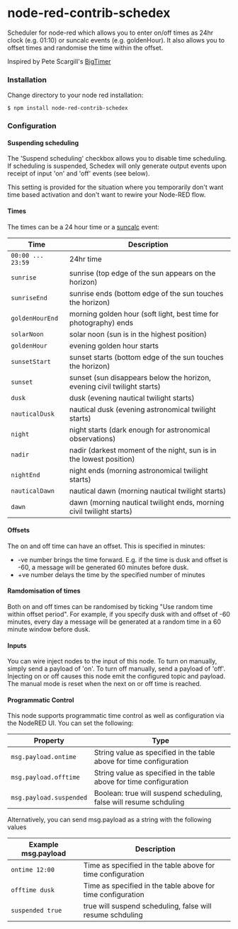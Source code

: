 # node-red-contrib-schedex

Scheduler for node-red which allows you to enter on/off times as 24hr clock (e.g. 01:10) or suncalc events (e.g. goldenHour).
It also allows you to offset times and randomise the time within the offset.

Inspired by Pete Scargill's [BigTimer](http://tech.scargill.net/big-timer/)



### Installation
 
Change directory to your node red installation:

    $ npm install node-red-contrib-schedex
 
### Configuration 

#### Suspending scheduling

The 'Suspend scheduling' checkbox allows you to disable time scheduling. If scheduling is suspended, 
Schedex will only generate output events upon receipt of input 'on' and 'off' events (see below).

This setting is provided for the situation where you temporarily don't want time based activation 
and don't want to rewire your Node-RED flow.
    
#### Times
    
The times can be a 24 hour time or a [suncalc](https://github.com/mourner/suncalc) event:


| Time        | Description                                                              |
| --------------- | ------------------------------------------------------------------------ |
| `00:00 ... 23:59`       | 24hr time                     |
| `sunrise`       | sunrise (top edge of the sun appears on the horizon)                     |
| `sunriseEnd`    | sunrise ends (bottom edge of the sun touches the horizon)                |
| `goldenHourEnd` | morning golden hour (soft light, best time for photography) ends         |
| `solarNoon`     | solar noon (sun is in the highest position)                              |
| `goldenHour`    | evening golden hour starts                                               |
| `sunsetStart`   | sunset starts (bottom edge of the sun touches the horizon)               |
| `sunset`        | sunset (sun disappears below the horizon, evening civil twilight starts) |
| `dusk`          | dusk (evening nautical twilight starts)                                  |
| `nauticalDusk`  | nautical dusk (evening astronomical twilight starts)                     |
| `night`         | night starts (dark enough for astronomical observations)                 |
| `nadir`         | nadir (darkest moment of the night, sun is in the lowest position)       |
| `nightEnd`      | night ends (morning astronomical twilight starts)                        |
| `nauticalDawn`  | nautical dawn (morning nautical twilight starts)                         |
| `dawn`          | dawn (morning nautical twilight ends, morning civil twilight starts)     |


#### Offsets

The on and off time can have an offset. This is specified in minutes:

 - -ve number brings the time forward. E.g. if the time is dusk and offset is -60, a message will be generated 60 minutes before dusk.
 - +ve number delays the time by the specified number of minutes

#### Ramdomisation of times

Both on and off times can be randomised by ticking "Use random time within offset period". For example, if you specify dusk with
and offset of -60 minutes, every day a message will be generated at a random time in a 60 minute window before dusk.
  
#### Inputs
  
You can wire inject nodes to the input of this node. To turn on manually, simply send a payload of 'on'. To turn off manually,
send a payload of 'off'. Injecting on or off causes this node emit the configured topic and payload. The manual mode is reset when the next on or off time is reached.

#### Programmatic Control
  
This node supports programmatic time control as well as configuration via the NodeRED UI. You can set the following:
 
| Property        | Type                                                              |
| --------------- | ------------------------------------------------------------------------ |
| `msg.payload.ontime` | String value as specified in the table above for time configuration |
| `msg.payload.offtime` | String value as specified in the table above for time configuration |
| `msg.payload.suspended` | Boolean: true will suspend scheduling, false will resume schduling |
 
 
Alternatively, you can send msg.payload as a string with the following values 

| Example msg.payload        | Description|
| --------------- | ------------------------------------------------------------------------ |
| `ontime 12:00` | Time as specified in the table above for time configuration |
| `offtime dusk` | Time as specified in the table above for time configuration |
| `suspended true` | true will suspend scheduling, false will resume schduling |